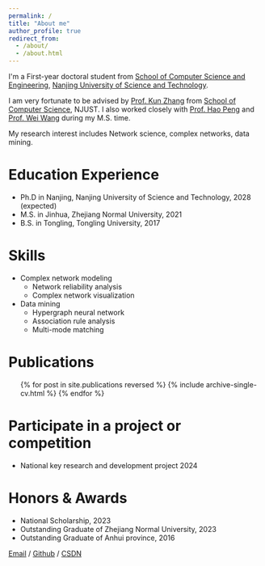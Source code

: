 ```yaml
---
permalink: /
title: "About me"
author_profile: true
redirect_from: 
  - /about/
  - /about.html
---
```


I'm a First-year doctoral student from [School of Computer Science and Engineering](https://cs.njust.edu.cn/), [Nanjing University of Science and Technology](https://www.njust.edu.cn/). 

I am very fortunate to be advised by [Prof. Kun Zhang](http://kunzhangcn.net/) from [School of Computer Science](https://www.njust.edu.cn/), NJUST. I also worked closely with [Prof. Hao Peng](https://mypage.zjnu.edu.cn/hpeng/zh_CN/) and [Prof. Wei Wang](https://gwgl.cqmu.edu.cn/info/1214/5264.htm) during my M.S. time.

My research interest includes Network science, complex networks, data mining.

Education Experience
======
* Ph.D in Nanjing, Nanjing University of Science and Technology, 2028 (expected)
* M.S. in Jinhua, Zhejiang Normal University, 2021
* B.S. in Tongling, Tongling University, 2017

Skills
======
* Complex network modeling
  * Network reliability analysis
  * Complex network visualization
* Data mining
  * Hypergraph neural network
  * Association rule analysis
  * Multi-mode matching

Publications
======
  <ul>{% for post in site.publications reversed %}
    {% include archive-single-cv.html %}
  {% endfor %}</ul>
  
Participate in a project or competition
======
* National key research and development project 2024

Honors & Awards
======
* National Scholarship, 2023
* Outstanding Graduate of Zhejiang Normal University, 2023
* Outstanding Graduate of Anhui province, 2016

[Email](mailto:XX@NJUST.edu.cn) / [Github](https://github.com/Lingxianwen) / [CSDN](https://lingxw.blog.csdn.net/)

# <script type='text/javascript' id='clustrmaps' src='//cdn.clustrmaps.com/map_v2.js?cl=ffffff&w=300&t=tt&d=LXX4pjP81__3XIjUIxP9nfmHWGGfJ0mM9eTecHM6AqE'></script>
